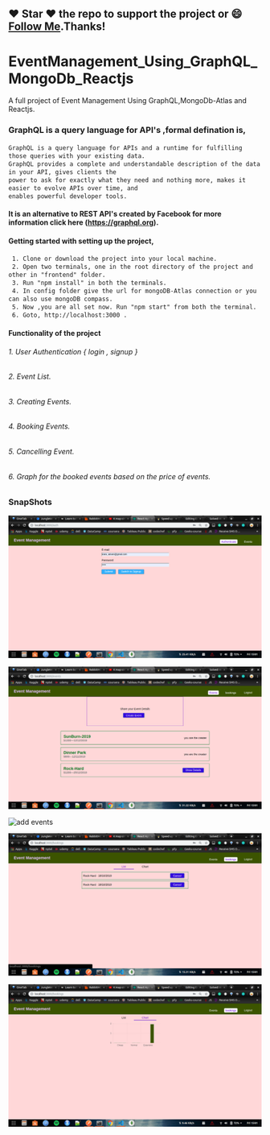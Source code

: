 ##### 
## :heart: Star :heart: the repo to support the project or :smile:[Follow Me](https://github.com/kanchan0).Thanks!

# EventManagement_Using_GraphQL_MongoDb_Reactjs
A full project of Event Management Using GraphQL,MongoDb-Atlas and Reactjs. 
### GraphQL is a query language for API's ,formal defination is,

    GraphQL is a query language for APIs and a runtime for fulfilling those queries with your existing data.
    GraphQL provides a complete and understandable description of the data in your API, gives clients the 
    power to ask for exactly what they need and nothing more, makes it easier to evolve APIs over time, and 
    enables powerful developer tools.
    
 #### It is an alternative to REST API's created by Facebook for more information click here (https://graphql.org).
 
 #### Getting started with setting up the project,
     1. Clone or download the project into your local machine.
     2. Open two terminals, one in the root directory of the project and other in "frontend" folder.
     3. Run "npm install" in both the terminals.
     4. In config folder give the url for mongoDB-Atlas connection or you can also use mongoDB compass.
     5. Now ,you are all set now. Run "npm start" from both the terminal.
     6. Goto, http://localhost:3000 .
     
#### Functionality of the project
###### 1. User Authentication { login , signup }
###### 2. Event List.
###### 3. Creating Events.
###### 4. Booking Events.
###### 5. Cancelling Event.
###### 6. Graph for the booked events based on the price of events.


### SnapShots
![MainPage](main.png)

![Events](Events.png)

![add events](add_events.png)

![list view](list.png)

![chart view](chart.png)

